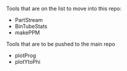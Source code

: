 Tools that are on the list to move into this repo:

- PartStream
- BinTubeStats
- makePPM


Tools that are to be pushed to the main repo

- plotProg
- plotYtoPhi